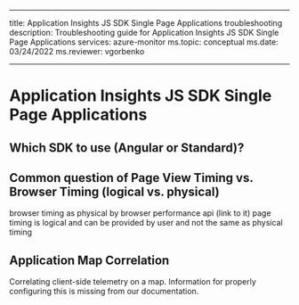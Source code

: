 
---

title: Application Insights JS SDK Single Page Applications troubleshooting 
description: Troubleshooting guide for Application Insights JS SDK Single Page Applications
services: azure-monitor
ms.topic: conceptual
ms.date: 03/24/2022
ms.reviewer: vgorbenko

---

# Application Insights JS SDK Single Page Applications


## Which SDK to use (Angular or Standard)?

## Common question of Page View Timing vs. Browser Timing (logical vs. physical)

browser timing as physical by browser performance api (link to it) page timing is logical
and can be provided by user and not the same as physical timing 

## Application Map Correlation

Correlating client-side telemetry on a map.
Information for properly configuring this is missing from our documentation.
